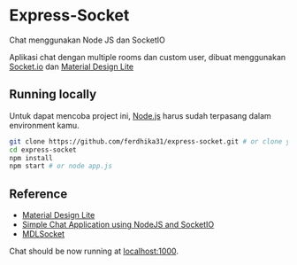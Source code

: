 # Express-Socket
Chat menggunakan Node JS dan SocketIO

Aplikasi chat dengan multiple rooms dan custom user, dibuat menggunakan [Socket.io](http://socket.io/) dan [Material Design Lite](https://getmdl.io/)

## Running locally
Untuk dapat mencoba project ini, [Node.js](http://nodejs.org/) harus sudah terpasang dalam environment kamu.

```sh
git clone https://github.com/ferdhika31/express-socket.git # or clone your own fork
cd express-socket
npm install
npm start # or node app.js
```

## Reference
* [Material Design Lite](http://getmdl.io)
* [Simple Chat Application using NodeJS and SocketIO](https://www.codeproject.com/Articles/777640/Simple-chat-application-using-NodeJS-and-Socket-IO)
* [MDLSocket](https://github.com/leevilehtonen/mdl-socket-chat.git)

Chat should be now running at [localhost:1000](http://localhost:1000/).